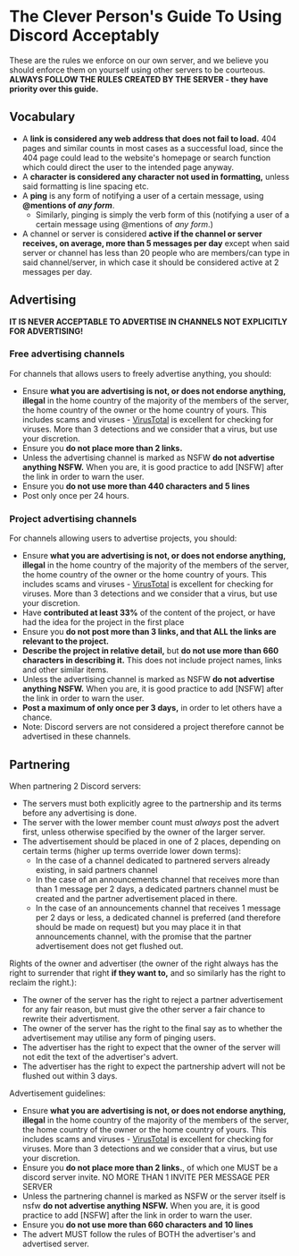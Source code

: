 # The Clever Person's Guide To Using Discord Acceptably
These are the rules we enforce on our own server, and we believe you should
enforce them on yourself using other servers to be courteous. **ALWAYS FOLLOW THE RULES
CREATED BY THE SERVER - they have priority over this guide.**

## Vocabulary
- A **link is considered any web address that does not fail to load.** 404 pages and similar
counts in most cases as a successful load, since the 404 page could lead to the website's
homepage or search function which could direct the user to the intended page anyway.
- A **character is considered any character not used in formatting,** unless said formatting is
line spacing etc.
- A **ping** is any form of notifying a user of a certain message, using **@mentions of _any form_**.
  - Similarly, pinging is simply the verb form of this (notifying a user of a certain message
  using @mentions of *any form*.)
- A channel or server is considered **active if the channel or server receives, on average, more than
5 messages per day** except when said server or channel has less than 20 people who are members/can type
in said channel/server, in which case it should be considered active at 2 messages per day.

## Advertising
**IT IS NEVER ACCEPTABLE TO ADVERTISE IN CHANNELS NOT EXPLICITLY FOR ADVERTISING!**

### Free advertising channels
For channels that allows users to freely advertise anything, you should:

- Ensure **what you are advertising is not, or does not endorse anything, illegal** in
the home country of the majority of the members of the server, the home country of the
owner or the home country of yours. This includes scams and viruses - [VirusTotal](https://virustotal.com)
is excellent for checking for viruses. More than 3 detections and we consider that a
virus, but use your discretion.
- Ensure you **do not place more than 2 links.**
- Unless the advertising channel is marked as NSFW **do not advertise anything NSFW.**
When you are, it is good practice to add [NSFW] after the link in order to warn the user.
- Ensure you **do not use more than 440 characters and 5 lines**
- Post only once per 24 hours.

### Project advertising channels
For channels allowing users to advertise projects, you should:

- Ensure **what you are advertising is not, or does not endorse anything, illegal** in
the home country of the majority of the members of the server, the home country of the
owner or the home country of yours. This includes scams and viruses - [VirusTotal](https://virustotal.com)
is excellent for checking for viruses. More than 3 detections and we consider that a
virus, but use your discretion.
- Have **contributed at least 33%** of the content of the project, or have had the idea for the project in
the first place
- Ensure you **do not post more than 3 links, and that ALL the links are relevant to the project.**
- **Describe the project in relative detail,** but **do not use more than 660 characters in describing it.**
This does not include project names, links and other similar items.
- Unless the advertising channel is marked as NSFW **do not advertise anything NSFW.**
When you are, it is good practice to add [NSFW] after the link in order to warn the user.
- **Post a maximum of only once per 3 days,** in order to let others have a chance.
- Note: Discord servers are not considered a project therefore cannot be advertised in these channels.

## Partnering
When partnering 2 Discord servers:

- The servers must both explicitly agree to the partnership and its terms before any advertising is done.
- The server with the lower member count must *always* post the advert first, unless otherwise specified by the owner of the
larger server.
- The advertisement should be placed in one of 2 places, depending on certain terms (higher up terms override
lower down terms):
  - In the case of a channel dedicated to partnered servers already existing, in said partners channel
  - In the case of an announcements channel that receives more than than 1 message per 2 days, a dedicated
  partners channel must be created and the partner advertisement placed in there.
  - In the case of an announcements channel that receives 1 message per 2 days or less, a dedicated channel is
  preferred (and therefore should be made on request) but you may place it in that announcements channel, with the promise
  that the partner advertisement does not get flushed out.

Rights of the owner and advertiser (the owner of the right always has the right to surrender that right **if they want to,**
and so similarly has the right to reclaim the right.):
- The owner of the server has the right to reject a partner advertisement for any fair reason, but must give the other server a
fair chance to rewrite their advertisment.
- The owner of the server has the right to the final say as to whether the advertisement may utilise any form of pinging users.
- The advertiser has the right to expect that the owner of the server will not edit the text of the advertiser's advert.
- The advertiser has the right to expect the partnership advert will not be flushed out within 3 days.

Advertisement guidelines:
- Ensure **what you are advertising is not, or does not endorse anything, illegal** in
the home country of the majority of the members of the server, the home country of the
owner or the home country of yours. This includes scams and viruses - [VirusTotal](https://virustotal.com)
is excellent for checking for viruses. More than 3 detections and we consider that a
virus, but use your discretion.
- Ensure you **do not place more than 2 links.**, of which one MUST be a discord server invite. NO MORE THAN
1 INVITE PER MESSAGE PER SERVER
- Unless the partnering channel is marked as NSFW or the server itself is nsfw **do not advertise anything NSFW.**
When you are, it is good practice to add [NSFW] after the link in order to warn the user.
- Ensure you **do not use more than 660 characters and 10 lines**
- The advert MUST follow the rules of BOTH the advertiser's and advertised server.
